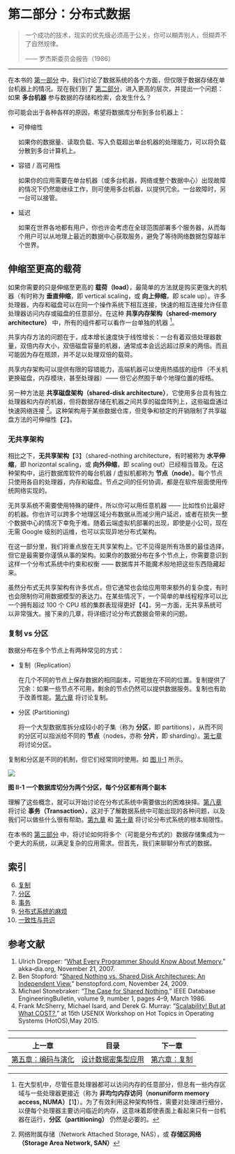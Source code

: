 # 第二部分：分布式数据

> 一个成功的技术，现实的优先级必须高于公关，你可以糊弄别人，但糊弄不了自然规律。
>
> —— 罗杰斯委员会报告（1986）
>

-------

在本书的 [第一部分](part-i.md) 中，我们讨论了数据系统的各个方面，但仅限于数据存储在单台机器上的情况。现在我们到了 [第二部分](part-ii.md)，进入更高的层次，并提出一个问题：如果 **多台机器** 参与数据的存储和检索，会发生什么？

你可能会出于各种各样的原因，希望将数据库分布到多台机器上：

* 可伸缩性

  如果你的数据量、读取负载、写入负载超出单台机器的处理能力，可以将负载分散到多台计算机上。

* 容错 / 高可用性

  如果你的应用需要在单台机器（或多台机器，网络或整个数据中心）出现故障的情况下仍然能继续工作，则可使用多台机器，以提供冗余。一台故障时，另一台可以接管。

* 延迟

  如果在世界各地都有用户，你也许会考虑在全球范围部署多个服务器，从而每个用户可以从地理上最近的数据中心获取服务，避免了等待网络数据包穿越半个世界。

## 伸缩至更高的载荷

如果你需要的只是伸缩至更高的 **载荷（load）**，最简单的方法就是购买更强大的机器（有时称为 **垂直伸缩**，即 vertical scaling，或 **向上伸缩**，即 scale up）。许多处理器，内存和磁盘可以在同一个操作系统下相互连接，快速的相互连接允许任意处理器访问内存或磁盘的任意部分。在这种 **共享内存架构（shared-memory architecture）** 中，所有的组件都可以看作一台单独的机器 [^i]。

[^i]: 在大型机中，尽管任意处理器都可以访问内存的任意部分，但总有一些内存区域与一些处理器更接近（称为 **非均匀内存访问（nonuniform memory access, NUMA）**【1】）。为了有效利用这种架构特性，需要对处理进行细分，以便每个处理器主要访问临近的内存，这意味着即使表面上看起来只有一台机器在运行，**分区（partitioning）** 仍然是必要的。

共享内存方法的问题在于，成本增长速度快于线性增长：一台有着双倍处理器数量，双倍内存大小，双倍磁盘容量的机器，通常成本会远远超过原来的两倍。而且可能因为存在瓶颈，并不足以处理双倍的载荷。

共享内存架构可以提供有限的容错能力，高端机器可以使用热插拔的组件（不关机更换磁盘，内存模块，甚至处理器）—— 但它必然囿于单个地理位置的桎梏。

另一种方法是 **共享磁盘架构（shared-disk architecture）**，它使用多台具有独立处理器和内存的机器，但将数据存储在机器之间共享的磁盘阵列上，这些磁盘通过快速网络连接 [^ii]。这种架构用于某些数据仓库，但竞争和锁定的开销限制了共享磁盘方法的可伸缩性【2】。

[^ii]: 网络附属存储（Network Attached Storage, NAS），或 **存储区网络（Storage Area Network, SAN）**

### 无共享架构

相比之下，**无共享架构**【3】（shared-nothing architecture，有时被称为 **水平伸缩**，即 horizontal scaling，或 **向外伸缩**，即 scaling out）已经相当普及。在这种架构中，运行数据库软件的每台机器 / 虚拟机都称为 **节点（node）**。每个节点只使用各自的处理器，内存和磁盘。节点之间的任何协调，都是在软件层面使用传统网络实现的。

无共享系统不需要使用特殊的硬件，所以你可以用任意机器 —— 比如性价比最好的机器。你也许可以跨多个地理区域分布数据从而减少用户延迟，或者在损失一整个数据中心的情况下幸免于难。随着云端虚拟机部署的出现，即使是小公司，现在无需 Google 级别的运维，也可以实现异地分布式架构。

在这一部分里，我们将重点放在无共享架构上。它不见得是所有场景的最佳选择，但它是最需要你谨慎从事的架构。如果你的数据分布在多个节点上，你需要意识到这样一个分布式系统中约束和权衡 —— 数据库并不能魔术般地把这些东西隐藏起来。

虽然分布式无共享架构有许多优点，但它通常也会给应用带来额外的复杂度，有时也会限制你可用数据模型的表达力。在某些情况下，一个简单的单线程程序可以比一个拥有超过 100 个 CPU 核的集群表现得更好【4】。另一方面，无共享系统可以非常强大。接下来的几章，将详细讨论分布式数据会带来的问题。

### 复制 vs 分区

数据分布在多个节点上有两种常见的方式：

* 复制（Replication）

  在几个不同的节点上保存数据的相同副本，可能放在不同的位置。复制提供了冗余：如果一些节点不可用，剩余的节点仍然可以提供数据服务。复制也有助于改善性能。[第六章](ch6.md) 将讨论复制。

* 分区 (Partitioning)

  将一个大型数据库拆分成较小的子集（称为 **分区**，即 partitions），从而不同的分区可以指派给不同的 **节点**（nodes，亦称 **分片**，即 sharding）。[第七章](ch7.md) 将讨论分区。

复制和分区是不同的机制，但它们经常同时使用。如 [图 II-1](img/figii-1.png) 所示。

![](img/figii-1.png)

**图 II-1 一个数据库切分为两个分区，每个分区都有两个副本**

理解了这些概念，就可以开始讨论在分布式系统中需要做出的困难抉择。[第八章](ch8.md) 将讨论 **事务（Transaction）**，这对于了解数据系统中可能出现的各种问题，以及我们可以做些什么很有帮助。[第九章](ch9.md) 和 [第十章](ch10.md) 将讨论分布式系统的根本局限性。

在本书的 [第三部分](part-iii.md) 中，将讨论如何将多个（可能是分布式的）数据存储集成为一个更大的系统，以满足复杂的应用需求。但首先，我们来聊聊分布式的数据。


## 索引

6. [复制](ch6.md)
7. [分区](ch7.md)
8. [事务](ch8.md)
9. [分布式系统的麻烦](ch9.md)
10. [一致性与共识](ch10.md)


## 参考文献

1. Ulrich Drepper: “[What Every Programmer Should Know About Memory](https://people.freebsd.org/~lstewart/articles/cpumemory.pdf),” akka‐dia.org, November 21, 2007.
1. Ben Stopford: “[Shared Nothing vs. Shared Disk Architectures: An Independent View](http://www.benstopford.com/2009/11/24/understanding-the-shared-nothing-architecture/),” benstopford.com, November 24, 2009.
1. Michael Stonebraker: “[The Case for Shared Nothing](http://db.cs.berkeley.edu/papers/hpts85-nothing.pdf),” IEEE Database EngineeringBulletin, volume 9, number 1, pages 4–9, March 1986.
1. Frank McSherry, Michael Isard, and Derek G. Murray: “[Scalability! But at What COST?](http://www.frankmcsherry.org/assets/COST.pdf),” at 15th USENIX Workshop on Hot Topics in Operating Systems (HotOS),May 2015.

------

| 上一章                 | 目录                     | 下一章              |
|---------------------|------------------------|------------------|
| [第五章：编码与演化](ch5.md) | [设计数据密集型应用](README.md) | [第六章：复制](ch6.md) |